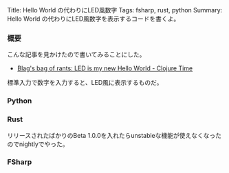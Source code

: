 Title: Hello World の代わりにLED風数字
Tags: fsharp, rust, python
Summary: Hello World の代わりにLED風数字を表示するコードを書くよ。


### 概要

こんな記事を見かけたので書いてみることにした。

* [Blag's bag of rants: LED is my new Hello World - Clojure Time](http://blagrants.blogspot.jp/2015/04/led-is-my-new-hello-world-clojure-time.html)

標準入力で数字を入力すると、LED風に表示するものだ。

### Python

<script src="https://gist.github.com/meganehouser/179da869944c5f2a47eb.js"></script>

### Rust

リリースされたばかりのBeta 1.0.0を入れたらunstableな機能が使えなくなったのでnightlyでやった。

<script src="https://gist.github.com/meganehouser/14d255f336189b6f4603.js"></script>

### FSharp

<script src="https://gist.github.com/meganehouser/457c0b149b8e866205e6.js"></script>

